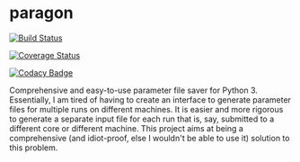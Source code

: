 # paragon

[![Build Status](https://travis-ci.org/x94carbone/paragon.svg?branch=master)](https://travis-ci.org/x94carbone/paragon)

[![Coverage Status](https://coveralls.io/repos/github/x94carbone/paragon/badge.svg?branch=master)](https://coveralls.io/github/x94carbone/paragon?branch=master)

[![Codacy Badge](https://api.codacy.com/project/badge/Grade/06d589f1b57e47d18bd054f623782fe6)](https://www.codacy.com/app/x94carbone/paragon?utm_source=github.com&amp;utm_medium=referral&amp;utm_content=x94carbone/paragon&amp;utm_campaign=Badge_Grade)

Comprehensive and easy-to-use parameter file saver for Python 3. Essentially,
I am tired of having to create an interface to generate parameter files for
multiple runs on different machines. It is easier and more
rigorous to generate a separate input file for each run that is, say, submitted
to a different core or different machine. This project aims at being a
comprehensive (and idiot-proof, else I wouldn't be able to use it) solution
to this problem.
